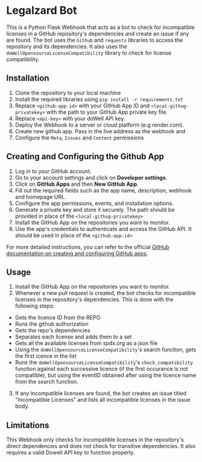 # Legalzard Bot

This is a Python Flask Webhook that acts as a bot to check for incompatible licenses in a GitHub repository's dependencies and create an issue if any are found. The bot uses the `Github` and `requests` libraries to access the repository and its dependencies. It also uses the `doWellOpensourceLicenseCompatibility` library to check for license compatibility.

## Installation

1. Clone the repository to your local machine
2. Install the required libraries using `pip install -r requirements.txt`
3. Replace `<github-app-id>` with your GitHub App ID and `<local-githug-privatekey>` with the path to your GitHub App private key file.
4. Replace `<api-key>` with your doWell API key.
5. Deploy the Webhook to a server or cloud platform (e.g render.com).
6. Create new github app. Pass in the live address as the webhook and
7. Configure the `Meta`, `Issues` and `Content` permissions

## Creating and Configuring the Github App

1. Log in to your GitHub account.
2. Go to your account settings and click on **Developer settings**.
3. Click on **GitHub Apps** and then **New GitHub App**.
4. Fill out the required fields such as the app name, description, webhook and homepage URL.
5. Configure the app permissions, events,  and installation options.
6. Generate a private key and store it securely. The path should be provided in place of the `<local-githug-privatekey>`
7. Install the GitHub App on the repositories you want to monitor.
8. Use the app's credentials to authenticate and access the GitHub API. It should be used in place of the `<github-app-id>`

For more detailed instructions, you can refer to the official [GitHub documentation on creating and configuring GitHub apps](https://docs.github.com/en/developers/apps/creating-a-github-app).


## Usage

1. Install the GitHub App on the repositories you want to monitor.
2. Whenever a new pull request is created, the bot checks for incompatible licenses in the repository's dependencies.
This is done with the following steps:
- Gets the licence ID from the REPO
- Runs the github authorization
- Gets the repo's dependencies
- Separates each license and adds them to a set
- Gets all the available licenses from spdx.org as a json file
- Using the `doWellOpensourceLicenseCompatibility`'s search function, gets the first icence in the list
- Runs the `doWellOpensourceLicenseCompatibility`'s `check_compatibility` function against each successive licence (if the first occurance is not compatible), but using the eventID obtained after using the licence name from the search function.

3. If any incompatible licenses are found, the bot creates an issue titled "Incompatible Licenses" and lists all incompatible licenses in the issue body.

## Limitations

This Webhook only checks for incompatible licenses in the repository's direct dependencies and does not check for transitive dependencies. It also requires a valid Dowell API key to function properly.
